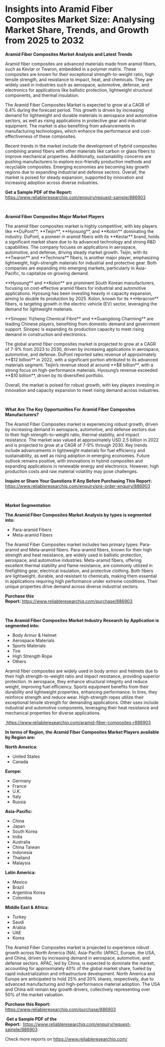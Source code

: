<p><h1>Insights into Aramid Fiber Composites Market Size: Analysing Market Share, Trends, and Growth from 2025 to 2032</h1></p><p><strong>Aramid Fiber Composites Market Analysis and Latest Trends</strong></p>
<p><p>Aramid fiber composites are advanced materials made from aramid fibers, such as Kevlar or Twaron, embedded in a polymer matrix. These composites are known for their exceptional strength-to-weight ratio, high tensile strength, and resistance to impact, heat, and chemicals. They are widely used in industries such as aerospace, automotive, defense, and electronics for applications like ballistic protection, lightweight structural components, and thermal insulation.</p><p>The Aramid Fiber Composites Market is expected to grow at a CAGR of 6.4% during the forecast period. This growth is driven by increasing demand for lightweight and durable materials in aerospace and automotive sectors, as well as rising applications in protective gear and industrial equipment. The market is also benefiting from advancements in manufacturing technologies, which enhance the performance and cost-effectiveness of these composites.</p><p>Recent trends in the market include the development of hybrid composites combining aramid fibers with other materials like carbon or glass fibers to improve mechanical properties. Additionally, sustainability concerns are pushing manufacturers to explore eco-friendly production methods and recyclable composites. Emerging economies are becoming key growth regions due to expanding industrial and defense sectors. Overall, the market is poised for steady expansion, supported by innovation and increasing adoption across diverse industries.</p></p>
<p><strong>Get a Sample PDF of the Report:&nbsp;</strong> <a href="https://www.reliableresearchiq.com/enquiry/request-sample/886903?utm_campaign=2121&utm_medium=2&utm_source=Github&utm_content=ia&utm_term=26012025&utm_id=aramid-fiber-composites">https://www.reliableresearchiq.com/enquiry/request-sample/886903</a></p>
<p>&nbsp;</p>
<p><strong>Aramid Fiber Composites Major Market Players</strong></p>
<p><p>The aramid fiber composites market is highly competitive, with key players like **DuPont**, **Teijin**, **Hyosung**, and **Kolon** dominating the industry. DuPont, a pioneer in aramid fibers with its **Kevlar** brand, holds a significant market share due to its advanced technology and strong R&D capabilities. The company focuses on applications in aerospace, automotive, and defense, driving steady market growth. Teijin, with its **Twaron** and **Technora** fibers, is another major player, emphasizing lightweight, high-strength materials for industrial and protective gear. Both companies are expanding into emerging markets, particularly in Asia-Pacific, to capitalize on growing demand.</p><p>**Hyosung** and **Kolon** are prominent South Korean manufacturers, focusing on cost-effective aramid fibers for industrial and automotive applications. Hyosung has been investing heavily in capacity expansion, aiming to double its production by 2025. Kolon, known for its **Heracron** fibers, is targeting growth in the electric vehicle (EV) sector, leveraging the demand for lightweight materials.</p><p>**Sinopec Yizheng Chemical Fibre** and **Guangdong Charming** are leading Chinese players, benefiting from domestic demand and government support. Sinopec is expanding its production capacity to meet rising demand in construction and electronics.</p><p>The global aramid fiber composites market is projected to grow at a CAGR of 7-9% from 2023 to 2030, driven by increasing applications in aerospace, automotive, and defense. DuPont reported sales revenue of approximately **$12 billion** in 2022, with a significant portion attributed to its advanced materials segment. Teijin’s revenue stood at around **$8 billion**, with a strong focus on high-performance materials. Hyosung’s revenue exceeded **$10 billion**, driven by its diversified portfolio.</p><p>Overall, the market is poised for robust growth, with key players investing in innovation and capacity expansion to meet rising demand across industries.</p></p>
<p>&nbsp;</p>
<p><strong>What Are The Key Opportunities For Aramid Fiber Composites Manufacturers?</strong></p>
<p><p>The Aramid Fiber Composites market is experiencing robust growth, driven by increasing demand in aerospace, automotive, and defense sectors due to their high strength-to-weight ratio, thermal stability, and impact resistance. The market was valued at approximately USD 2.5 billion in 2022 and is projected to grow at a CAGR of 7-9% through 2030. Key trends include advancements in lightweight materials for fuel efficiency and sustainability, as well as rising adoption in emerging economies. Future outlook remains positive, with innovations in hybrid composites and expanding applications in renewable energy and electronics. However, high production costs and raw material volatility may pose challenges.</p></p>
<p><strong>Inquire or Share Your Questions If Any Before Purchasing This Report:</strong> <a href="https://www.reliableresearchiq.com/enquiry/pre-order-enquiry/886903?utm_campaign=2121&utm_medium=2&utm_source=Github&utm_content=ia&utm_term=26012025&utm_id=aramid-fiber-composites">https://www.reliableresearchiq.com/enquiry/pre-order-enquiry/886903</a></p>
<p>&nbsp;</p>
<p><strong>Market Segmentation</strong></p>
<p><strong>The Aramid Fiber Composites Market Analysis by types is segmented into:</strong></p>
<p><ul><li>Para-aramid Fibers</li><li>Meta-aramid Fibers</li></ul></p>
<p><p>The Aramid Fiber Composites market includes two primary types: Para-aramid and Meta-aramid fibers. Para-aramid fibers, known for their high strength and heat resistance, are widely used in ballistic protection, aerospace, and automotive industries. Meta-aramid fibers, offering excellent thermal stability and flame resistance, are commonly utilized in firefighting gear, electrical insulation, and protective clothing. Both fibers are lightweight, durable, and resistant to chemicals, making them essential in applications requiring high performance under extreme conditions. Their unique properties drive demand across diverse industrial sectors.</p></p>
<p><strong>Purchase this Report:&nbsp;</strong><a href="https://www.reliableresearchiq.com/purchase/886903?utm_campaign=2121&utm_medium=2&utm_source=Github&utm_content=ia&utm_term=26012025&utm_id=aramid-fiber-composites">https://www.reliableresearchiq.com/purchase/886903</a></p>
<p>&nbsp;</p>
<p><strong>The Aramid Fiber Composites Market Industry Research by Application is segmented into:</strong></p>
<p><ul><li>Body Armor & Helmet</li><li>Aerospace Materials</li><li>Sports Materials</li><li>Tire</li><li>High Strength Rope</li><li>Others</li></ul></p>
<p><p>Aramid fiber composites are widely used in body armor and helmets due to their high strength-to-weight ratio and impact resistance, providing superior protection. In aerospace, they enhance structural integrity and reduce weight, improving fuel efficiency. Sports equipment benefits from their durability and lightweight properties, enhancing performance. In tires, they reinforce strength and reduce wear. High-strength ropes utilize their exceptional tensile strength for demanding applications. Other uses include industrial and automotive components, leveraging their heat resistance and mechanical properties for diverse applications.</p></p>
<p><a href="https://www.reliableresearchiq.com/aramid-fiber-composites-r886903?utm_campaign=2121&utm_medium=2&utm_source=Github&utm_content=ia&utm_term=26012025&utm_id=aramid-fiber-composites">&nbsp;https://www.reliableresearchiq.com/aramid-fiber-composites-r886903</a></p>
<p><strong>In terms of Region, the Aramid Fiber Composites Market Players available by Region are:</strong></p>
<p>
    <p> <strong> North America: </strong>
        <ul>
            <li>United States</li>
            <li>Canada</li>
        </ul>
        </p> 
    <p> <strong> Europe: </strong>
        <ul>
            <li>Germany</li>
            <li>France</li>
            <li>U.K.</li>
            <li>Italy</li>
            <li>Russia</li>
        </ul>
        </p> 
    <p> <strong> Asia-Pacific: </strong>
        <ul>
            <li>China</li>
            <li>Japan</li>
            <li>South Korea</li>
            <li>India</li>
            <li>Australia</li>
            <li>China Taiwan</li>
            <li>Indonesia</li>
            <li>Thailand</li>
            <li>Malaysia</li>
        </ul>
        </p> 
    <p> <strong> Latin America: </strong>
        <ul>
            <li>Mexico</li>
            <li>Brazil</li>
            <li>Argentina Korea</li>
            <li>Colombia</li>
        </ul>
        </p> 
    <p> <strong> Middle East & Africa: </strong>
        <ul>
            <li>Turkey</li>
            <li>Saudi</li>
            <li>Arabia</li>
            <li>UAE</li>
            <li>Korea</li>
        </ul>
    </p>
    </p>
<p><p>The Aramid Fiber Composites market is projected to experience robust growth across North America (NA), Asia-Pacific (APAC), Europe, the USA, and China, driven by increasing demand in aerospace, automotive, and defense sectors. APAC, led by China, is expected to dominate the market, accounting for approximately 40% of the global market share, fueled by rapid industrialization and infrastructure development. North America and Europe are anticipated to hold 25% and 20% shares, respectively, due to advanced manufacturing and high-performance material adoption. The USA and China will remain key growth drivers, collectively representing over 50% of the market valuation.</p></p>
<p><strong>Purchase this Report: </strong><a href="https://www.reliableresearchiq.com/purchase/886903?utm_campaign=2121&utm_medium=2&utm_source=Github&utm_content=ia&utm_term=26012025&utm_id=aramid-fiber-composites">https://www.reliableresearchiq.com/purchase/886903</a></p>
<p>&nbsp;<strong>Get a Sample PDF of the Report:&nbsp;&nbsp;</strong><a href="https://www.reliableresearchiq.com/enquiry/request-sample/886903?utm_campaign=2121&utm_medium=2&utm_source=Github&utm_content=ia&utm_term=26012025&utm_id=aramid-fiber-composites">https://www.reliableresearchiq.com/enquiry/request-sample/886903</a></p>
<p><strong></strong></p>
<p>Check more reports on <a href="https://www.reliableresearchiq.com/?utm_campaign=2121&utm_medium=2&utm_source=Github&utm_content=ia&utm_term=26012025&utm_id=aramid-fiber-composites">https://www.reliableresearchiq.com/</a></p>